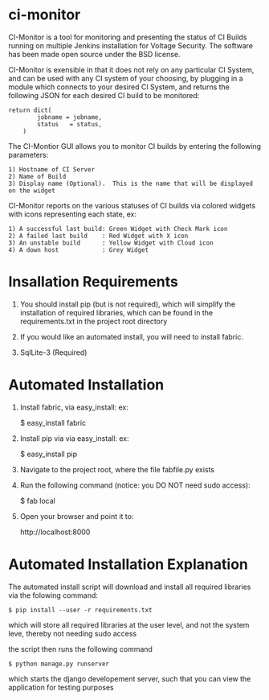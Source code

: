 ci-monitor
==========

CI-Monitor is a tool for monitoring and presenting the status of CI Builds running on multiple Jenkins installation for Voltage Security.  The software has been made open source under the BSD license.

CI-Monitor is exensible in that it does not rely on any particular CI System, and can be used with any CI system of your choosing, by plugging in a module which connects to your desired CI System, and returns the following JSON for each desired CI build to be monitored:

    return dict(
            jobname = jobname,
            status   = status,
        )

The CI-Montior GUI allows you to monitor CI builds by entering the following parameters:

    1) Hostname of CI Server
    2) Name of Build
    3) Display name (Optional).  This is the name that will be displayed on the widget

CI-Monitor reports on the various statuses of CI builds via colored widgets with icons representing each state, ex:

    1) A successful last build: Green Widget with Check Mark icon
    2) A failed last build    : Red Widget with X icon
    3) An unstable build      : Yellow Widget with Cloud icon
    4) A down host            : Grey Widget

Insallation Requirements
========================

1) You should install pip (but is not required), which will simplify the installation of required libraries, which can be found in the requirements.txt in the project root directory

2) If you would like an automated install, you will need to install fabric.

3) SqlLite-3 (Required)

Automated Installation
======================

1) Install fabric, via easy_install: ex: 

    $ easy_install fabric


2) Install pip via via easy_install: ex: 

    $ easy_install pip

3) Navigate to the project root, where the file fabfile.py exists

4) Run the following command (notice: you DO NOT need sudo access): 

    $ fab local

5) Open your browser and point it to: 
    
    http://localhost:8000

Automated Installation Explanation
==================================

The automated install script will download and install all required libraries via the folowing command:

    $ pip install --user -r requirements.txt

which will store all required libraries at the user level, and not the system leve, thereby not needing sudo access

the script then runs the following command

    $ python manage.py runserver

which starts the django developement server, such that you can view the application for testing purposes



